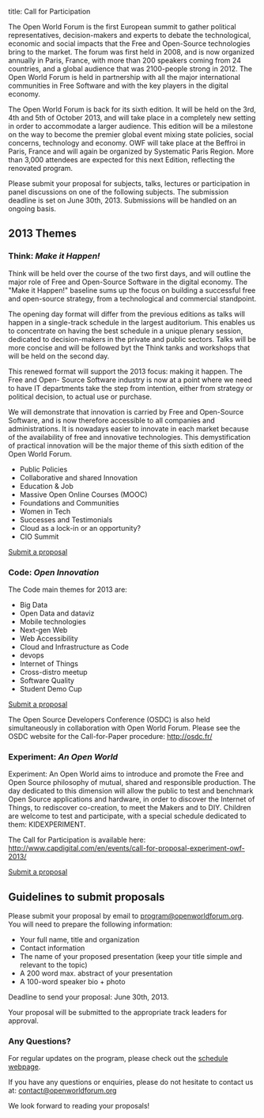 title: Call for Participation

The Open World Forum is the first European summit to gather political representatives, decision-makers and experts to debate the technological, economic and social impacts that the Free and Open-Source technologies bring to the market. The forum was first held in 2008, and is now organized annually in Paris, France, with more than 200 speakers coming from 24 countries, and a global audience that was 2100-people strong in 2012. The Open World Forum is held in partnership with all the major international communities in Free Software and with the key players in the digital economy.

The Open World Forum is back for its sixth edition. It will be held on the 3rd, 4th and 5th of October 2013, and will take place in a completely new setting in order to accommodate a larger audience. This edition will be a milestone on the way to become the premier global event mixing state policies, social concerns, technology and economy. OWF will take place at the Beffroi in Paris, France and will again be organized by Systematic Paris Region. More than 3,000 attendees are expected for this next Edition, reflecting the renovated program.

Please submit your proposal for subjects, talks, lectures or participation in panel discussions on one of the following subjects. The submission deadline is set on June 30th, 2013. Submissions will be handled on an ongoing basis.

## 2013 Themes

### Think: *Make it Happen!*

Think will be held over the course of the two first days, and will outline the major role of Free and Open-Source Software in the digital economy. The "Make it Happen!" baseline sums up the focus on building a successful free and open-source strategy, from a technological and commercial standpoint.

The opening day format will differ from the previous editions as talks will happen in a single-track schedule in the largest auditorium. This enables us to concentrate on having the best schedule in a unique plenary session, dedicated to decision-makers in the private and public sectors. Talks will be more concise and will be followed byt the Think tanks and workshops that will be held on the second day.

This renewed format will support the 2013 focus: making it happen. The Free and Open- Source Software industry is now at a point where we need to have IT departments take the step from intention, either from strategy or political decision, to actual use or purchase.

We will demonstrate that innovation is carried by Free and Open-Source Software, and is now therefore accessible to all companies and administrations. It is nowadays easier to innovate in each market because of the availability of free and innovative technologies. This demystification of practical innovation will be the major theme of this sixth edition of the Open World Forum.

* Public Policies
* Collaborative and shared Innovation
* Education & Job
* Massive Open Online Courses (MOOC)
* Foundations and Communities
* Women in Tech
* Successes and Testimonials
* Cloud as a lock-in or an opportunity?
* CIO Summit

<a class="btn" href="/en/news/CFP/#submit-proposal">Submit a proposal</a>


### Code: *Open Innovation*

The Code main themes for 2013 are:

* Big Data
* Open Data and dataviz
* Mobile technologies
* Next-gen Web
* Web Accessibility
* Cloud and Infrastructure as Code
* devops
* Internet of Things
* Cross-distro meetup
* Software Quality
* Student Demo Cup

<a class="btn" href="/en/news/CFP/#submit-proposal">Submit a proposal</a>

The Open Source Developers Conference (OSDC) is also held simultaneously in collaboration with Open World Forum. Please see the OSDC website for the Call-for-Paper procedure: <http://osdc.fr/>

### Experiment: *An Open World*

Experiment: An Open World aims to introduce and promote the Free and Open Source philosophy of mutual, shared and responsible production. The day dedicated to this dimension will allow the public to test and benchmark Open Source applications and hardware, in order to discover the Internet of Things, to rediscover co-creation, to meet the Makers and to DIY. Children are welcome to test and participate, with a special schedule dedicated to them: KIDEXPERIMENT.

The Call for Participation is available here:
<http://www.capdigital.com/en/events/call-for-proposal-experiment-owf-2013/>

<a class="btn" href="/en/news/CFP/#submit-proposal">Submit a proposal</a>


<a id="submit-proposal"></a>
## Guidelines to submit proposals

Please submit your proposal by email to [program@openworldforum.org](mailto:program@openworldforum.org). You will need to prepare the following information:

* Your full name, title and organization
* Contact information
* The name of your proposed presentation (keep your title simple and relevant to the topic)
* A 200 word max. abstract of your presentation
* A 100-word speaker bio + photo

Deadline to send your proposal: June 30th, 2013.

Your proposal will be submitted to the appropriate track leaders for approval.

### Any Questions?

For regular updates on the program, please check out the [schedule webpage](/en/schedule/).

If you have any questions or enquiries, please do not hesitate to contact us at: contact@openworldforum.org

We look forward to reading your proposals!
